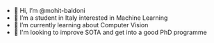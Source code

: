 - 👋 Hi, I’m @mohit-baldoni
- 👀 I’m a student in Italy interested in Machine Learning
- 🌱 I’m currently learning about Computer Vision
- 💪 I'm looking to improve SOTA and get into a good PhD programme
